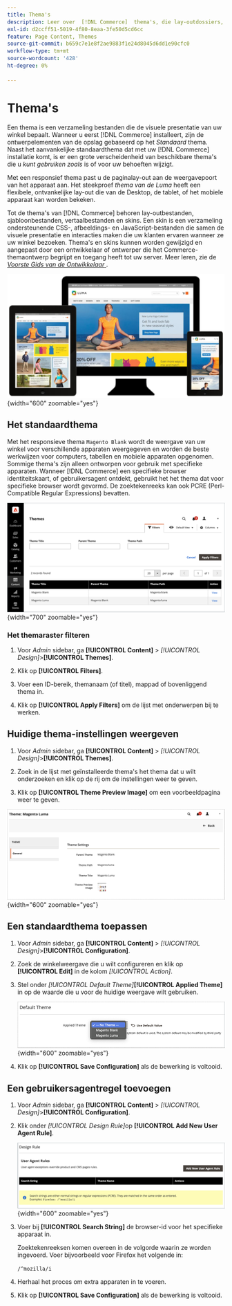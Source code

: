 ```yaml
---
title: Thema's
description: Leer over  [!DNL Commerce]  thema's, die lay-outdossiers, malplaatjedossiers, vertaaldossiers, en huiden omvatten die de blik en het gevoel van uw opslag bepalen.
exl-id: d2ccff51-5019-4f80-8eaa-3fe50d5cd6cc
feature: Page Content, Themes
source-git-commit: b659c7e1e8f2ae9883f1e24d8045d6dd1e90cfc0
workflow-type: tm+mt
source-wordcount: '428'
ht-degree: 0%

---
```


# Thema&#39;s

Een thema is een verzameling bestanden die de visuele presentatie van uw winkel bepaalt. Wanneer u eerst [!DNL Commerce] installeert, zijn de ontwerpelementen van de opslag gebaseerd op het _Standaard_ thema. Naast het aanvankelijke standaardthema dat met uw [!DNL Commerce] installatie komt, is er een grote verscheidenheid van beschikbare thema&#39;s die u _kunt gebruiken zoals_ is of voor uw behoeften wijzigt.

Met een responsief thema past u de paginalay-out aan de weergavepoort van het apparaat aan. Het steekproef _thema van de Luma_ heeft een flexibele, ontvankelijke lay-out die van de Desktop, de tablet, of het mobiele apparaat kan worden bekeken.

Tot de thema&#39;s van [!DNL Commerce] behoren lay-outbestanden, sjabloonbestanden, vertaalbestanden en skins. Een skin is een verzameling ondersteunende CSS-, afbeeldings- en JavaScript-bestanden die samen de visuele presentatie en interacties maken die uw klanten ervaren wanneer ze uw winkel bezoeken. Thema&#39;s en skins kunnen worden gewijzigd en aangepast door een ontwikkelaar of ontwerper die het Commerce-themaontwerp begrijpt en toegang heeft tot uw server. Meer leren, zie de [_Voorste Gids van de Ontwikkelaar_ ](https://developer.adobe.com/commerce/frontend-core/guide/themes/).

![ thema van de Luma ](./assets/design-responsive.png){width="600" zoomable="yes"}

## Het standaardthema

Met het responsieve thema `Magento Blank` wordt de weergave van uw winkel voor verschillende apparaten weergegeven en worden de beste werkwijzen voor computers, tabellen en mobiele apparaten opgenomen. Sommige thema&#39;s zijn alleen ontworpen voor gebruik met specifieke apparaten. Wanneer [!DNL Commerce] een specifieke browser identiteitskaart, of gebruikersagent ontdekt, gebruikt het het thema dat voor specifieke browser wordt gevormd. De zoektekenreeks kan ook PCRE (Perl-Compatible Regular Expressions) bevatten.

![ Thema&#39;s ](./assets/themes.png){width="700" zoomable="yes"}

### Het themaraster filteren

1. Voor _Admin_ sidebar, ga **[!UICONTROL Content]** > _[!UICONTROL Design]_>**[!UICONTROL Themes]**.

1. Klik op **[!UICONTROL Filters]**.

1. Voer een ID-bereik, themanaam (of titel), mappad of bovenliggend thema in.

1. Klik op **[!UICONTROL Apply Filters]** om de lijst met onderwerpen bij te werken.

## Huidige thema-instellingen weergeven

1. Voor _Admin_ sidebar, ga **[!UICONTROL Content]** > _[!UICONTROL Design]_>**[!UICONTROL Themes]**.

1. Zoek in de lijst met geïnstalleerde thema&#39;s het thema dat u wilt onderzoeken en klik op de rij om de instellingen weer te geven.

1. Klik op **[!UICONTROL Theme Preview Image]** om een voorbeeldpagina weer te geven.

![ het thema van de Voorproef ](./assets/theme-settings.png){width="600" zoomable="yes"}

## Een standaardthema toepassen

1. Voor _Admin_ sidebar, ga **[!UICONTROL Content]** > _[!UICONTROL Design]_>**[!UICONTROL Configuration]**.

1. Zoek de winkelweergave die u wilt configureren en klik op **[!UICONTROL Edit]** in de kolom _[!UICONTROL Action]_.

1. Stel onder _[!UICONTROL Default Theme]_&#x200B;**[!UICONTROL Applied Theme]**&#x200B;in op de waarde die u voor de huidige weergave wilt gebruiken.

   ![ Toegepast Thema ](./assets/theme-default-apply.png){width="600" zoomable="yes"}

1. Klik op **[!UICONTROL Save Configuration]** als de bewerking is voltooid.

## Een gebruikersagentregel toevoegen

1. Voor _Admin_ sidebar, ga **[!UICONTROL Content]** > _[!UICONTROL Design]_>**[!UICONTROL Configuration]**.

1. Klik onder _[!UICONTROL Design Rule]_&#x200B;op **[!UICONTROL Add New User Agent Rule]**.

   ![ Regel van het Ontwerp ](./assets/theme-design-rule.png){width="600" zoomable="yes"}

1. Voer bij **[!UICONTROL Search String]** de browser-id voor het specifieke apparaat in.

   Zoektekenreeksen komen overeen in de volgorde waarin ze worden ingevoerd. Voer bijvoorbeeld voor Firefox het volgende in:

   `/^mozilla/i`

1. Herhaal het proces om extra apparaten in te voeren.

1. Klik op **[!UICONTROL Save Configuration]** als de bewerking is voltooid.
